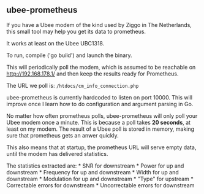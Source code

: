 ubee-prometheus
---------------
If you have a Ubee modem of the kind used by Ziggo in The Netherlands, this small tool may help you get its data to prometheus.

It works at least on the Ubee UBC1318.

To run, compile ('go build') and launch the binary.

This will periodically poll the modem, which is assumed to be reachable on http://192.168.178.1/ and then keep the results ready for Prometheus.

The URL we poll is: `/htdocs/cm_info_connection.php`

ubee-prometheus is currently hardcoded to listen on port 10000. This will improve once I learn how to do configuration and argument parsing in Go.

No matter how often prometheus polls, ubee-prometheus will only poll your Ubee modem once a minute. This is because a poll takes **20 seconds**, at least on my modem. The result of a Ubee poll is stored in memory, making sure that prometheus gets an anwer quickly.

This also means that at startup, the prometheus URL will serve empty data, until the modem has delivered statistics.

The statistics extracted are:
    * SNR for downstream
    * Power for up and downstream
    * Frequency for up and downstream
    * Width for up and downstream
    * Modulation for up and downstream
    * "Type" for upstream
    * Correctable errors for downstream
    * Uncorrectable errors for downstream



